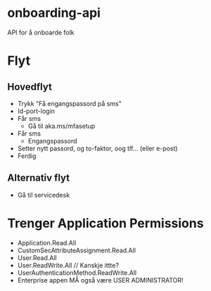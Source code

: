 # onboarding-api
API for å onboarde folk

# Flyt
## Hovedflyt
- Trykk "Få engangspassord på sms"
- Id-port-login
- Får sms
  - Gå til aka.ms/mfasetup
- Får sms
  - Engangspassord
- Setter nytt passord, og to-faktor, oog tlf... (eller e-post)
- Ferdig

## Alternativ flyt
- Gå til servicedesk

# Trenger Application Permissions
- Application.Read.All
- CustomSecAttributeAssignment.Read.All
- User.Read.All
- User.ReadWrite.All // Kanskje ittte?
- UserAuthenticationMethod.ReadWrite.All
- Enterprise appen MÅ også være USER ADMINISTRATOR!